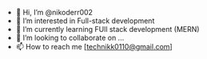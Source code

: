 - 👋 Hi, I’m @nikoderr002
- 👀 I’m interested in Full-stack development
- 🌱 I’m currently learning FUll stack development (MERN)
- 💞️ I’m looking to collaborate on ...
- 📫 How to reach me [technikk0110@gmail.com]

<!---
nikoderr002/nikoderr002 is a ✨ special ✨ repository because its `README.md` (this file) appears on your GitHub profile.
You can click the Preview link to take a look at your changes.
--->

